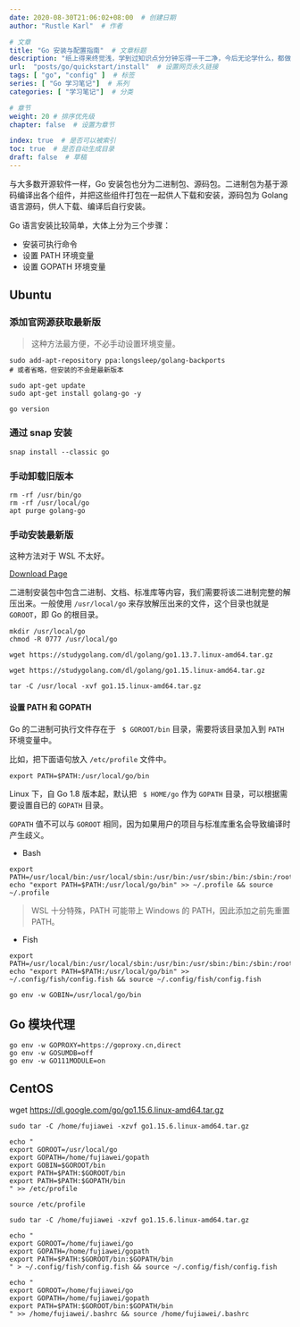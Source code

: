 ```yaml
---
date: 2020-08-30T21:06:02+08:00  # 创建日期
author: "Rustle Karl"  # 作者

# 文章
title: "Go 安装与配置指南"  # 文章标题
description: "纸上得来终觉浅，学到过知识点分分钟忘得一干二净，今后无论学什么，都做好笔记吧。"
url:  "posts/go/quickstart/install"  # 设置网页永久链接
tags: [ "go", "config" ]  # 标签
series: [ "Go 学习笔记"]  # 系列
categories: [ "学习笔记"]  # 分类

# 章节
weight: 20 # 排序优先级
chapter: false  # 设置为章节

index: true  # 是否可以被索引
toc: true  # 是否自动生成目录
draft: false  # 草稿
---
```


与大多数开源软件一样，Go 安装包也分为二进制包、源码包。二进制包为基于源码编译出各个组件，并把这些组件打包在一起供人下载和安装，源码包为 Golang 语言源码，供人下载、编译后自行安装。

Go 语言安装比较简单，大体上分为三个步骤：

* 安装可执行命令
* 设置 PATH 环境变量
* 设置 GOPATH 环境变量

## Ubuntu

### 添加官网源获取最新版

> 这种方法最方便，不必手动设置环境变量。

```shell
sudo add-apt-repository ppa:longsleep/golang-backports
# 或者省略，但安装的不会是最新版本
```

```shell
sudo apt-get update
sudo apt-get install golang-go -y
```

```shell
go version
```

### 通过 snap 安装

```shell
snap install --classic go
```

### 手动卸载旧版本

```shell
rm -rf /usr/bin/go
rm -rf /usr/local/go
apt purge golang-go
```

### 手动安装最新版

这种方法对于 WSL 不太好。

[Download Page](https://studygolang.com/dl)

二进制安装包中包含二进制、文档、标准库等内容，我们需要将该二进制完整的解压出来。一般使用 `/usr/local/go` 来存放解压出来的文件，这个目录也就是 `GOROOT`，即 Go 的根目录。

```shell
mkdir /usr/local/go
chmod -R 0777 /usr/local/go
```

```shell
wget https://studygolang.com/dl/golang/go1.13.7.linux-amd64.tar.gz
```

```shell
wget https://studygolang.com/dl/golang/go1.15.linux-amd64.tar.gz
```

```shell
tar -C /usr/local -xvf go1.15.linux-amd64.tar.gz
```

#### 设置 PATH 和 GOPATH

Go 的二进制可执行文件存在于 ` $ GOROOT/bin` 目录，需要将该目录加入到 `PATH` 环境变量中。

比如，把下面语句放入 `/etc/profile` 文件中。

```shell
export PATH=$PATH:/usr/local/go/bin
```

Linux 下，自 Go 1.8 版本起，默认把 ` $ HOME/go` 作为 `GOPATH` 目录，可以根据需要设置自已的 `GOPATH` 目录。

`GOPATH` 值不可以与 `GOROOT` 相同，因为如果用户的项目与标准库重名会导致编译时产生歧义。

- Bash

```shell
export PATH=/usr/local/bin:/usr/local/sbin:/usr/bin:/usr/sbin:/bin:/sbin:/root/bin
echo "export PATH=$PATH:/usr/local/go/bin" >> ~/.profile && source ~/.profile
```

> WSL 十分特殊，PATH 可能带上 Windows 的 PATH，因此添加之前先重置 PATH。

- Fish

```shell
export PATH=/usr/local/bin:/usr/local/sbin:/usr/bin:/usr/sbin:/bin:/sbin:/root/bin
echo "export PATH=$PATH:/usr/local/go/bin" >> ~/.config/fish/config.fish && source ~/.config/fish/config.fish
```

```shell
go env -w GOBIN=/usr/local/go/bin
```

## Go 模块代理

```shell
go env -w GOPROXY=https://goproxy.cn,direct
go env -w GOSUMDB=off
go env -w GO111MODULE=on
```

## CentOS

wget https://dl.google.com/go/go1.15.6.linux-amd64.tar.gz

```shell
sudo tar -C /home/fujiawei -xzvf go1.15.6.linux-amd64.tar.gz
```

```shell
echo "
export GOROOT=/usr/local/go
export GOPATH=/home/fujiawei/gopath
export GOBIN=$GOROOT/bin
export PATH=$PATH:$GOROOT/bin
export PATH=$PATH:$GOPATH/bin
" >> /etc/profile
```

```shell
source /etc/profile
```

```shell
sudo tar -C /home/fujiawei -xzvf go1.15.6.linux-amd64.tar.gz
```

```shell
echo "
export GOROOT=/home/fujiawei/go
export GOPATH=/home/fujiawei/gopath
export PATH=$PATH:$GOROOT/bin:$GOPATH/bin
" > ~/.config/fish/config.fish && source ~/.config/fish/config.fish
```

```shell
echo "
export GOROOT=/home/fujiawei/go
export GOPATH=/home/fujiawei/gopath
export PATH=$PATH:$GOROOT/bin:$GOPATH/bin
" >> /home/fujiawei/.bashrc && source /home/fujiawei/.bashrc
```

```shell

```
